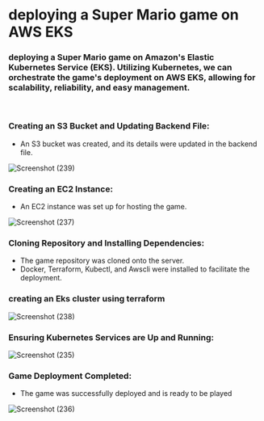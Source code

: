 # deploying a Super Mario game on AWS EKS

### deploying a Super Mario game on Amazon's Elastic Kubernetes Service (EKS). Utilizing Kubernetes, we can orchestrate the game's deployment on AWS EKS, allowing for scalability, reliability, and easy management.
<br/>


### Creating an S3 Bucket and Updating Backend File: <br/>

* An S3 bucket was created, and its details were updated in the backend file.

![Screenshot (239)](https://github.com/sunilkurthakoti/deploy_super_mario_game/assets/131526336/bdb1d188-bc43-455c-afbe-fa3b61a87f33)

### Creating an EC2 Instance: <br/>

* An EC2 instance was set up for hosting the game. <br/>

![Screenshot (237)](https://github.com/sunilkurthakoti/deploy_super_mario_game/assets/131526336/783d3bb2-8b6f-4e3d-9cc4-d01ef69fbb14)

### Cloning Repository and Installing Dependencies: <br/>

* The game repository was cloned onto the server. <br/>
* Docker, Terraform, Kubectl, and Awscli were installed to facilitate the deployment. <br/>


### creating an Eks cluster using terraform 

![Screenshot (238)](https://github.com/sunilkurthakoti/deploy_super_mario_game/assets/131526336/b74d120f-6a22-4a92-bca1-97c248d4b8cb)

### Ensuring Kubernetes Services are Up and Running:

![Screenshot (235)](https://github.com/sunilkurthakoti/deploy_super_mario_game/assets/131526336/94afa2ba-39a8-4cf1-976c-1b623fde9675)

### Game Deployment Completed:

* The game was successfully deployed and is ready to be played

![Screenshot (236)](https://github.com/sunilkurthakoti/deploy_super_mario_game/assets/131526336/77ffa0b8-3197-4819-a2c2-e0716a06e8c0)
